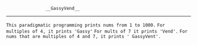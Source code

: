                    __GassyVend__
--------------------------------------------------------------------------------------------

`This paradigmatic programming prints nums from 1 to 1000.`
`For multiples of 4, it prints 'Gassy'`
`For mults of 7 it prints 'Vend'.`
`For nums that are multiples of 4 and 7, it prints ' GassyVent'.`
